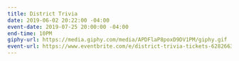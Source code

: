 ```yaml
---
title: District Trivia
date: 2019-06-02 20:22:00 -04:00
event-date: 2019-07-25 20:00:00 -04:00
end-time: 10PM
giphy-url: https://media.giphy.com/media/APDFlaP8poxD9DV1PM/giphy.gif
event-url: https://www.eventbrite.com/e/district-trivia-tickets-62826631145
---
```


